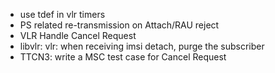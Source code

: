 - use tdef in vlr timers
- PS related re-transmission on Attach/RAU reject
- VLR Handle Cancel Request
- libvlr: vlr: when receiving imsi detach, purge the subscriber
- TTCN3: write a MSC test case for Cancel Request

